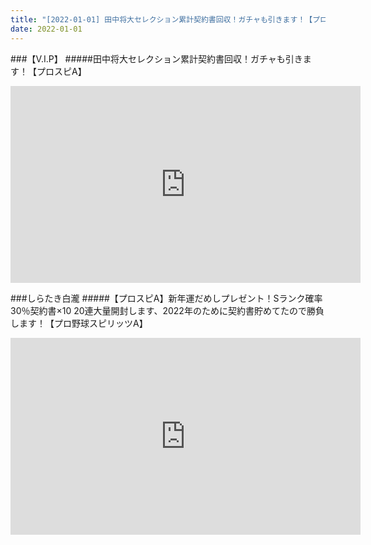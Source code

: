 ```yaml
---
title: "[2022-01-01] 田中将大セレクション累計契約書回収！ガチャも引きます！【プロスピA】 他"
date: 2022-01-01
---
```

###【V.I.P】
#####田中将大セレクション累計契約書回収！ガチャも引きます！【プロスピA】
<iframe width="560" height="315" src="https://www.youtube.com/embed/LEyCkgRi-EI" frameborder="0" allow="accelerometer; autoplay; clipboard-write; encrypted-media; gyroscope; picture-in-picture" allowfullscreen></iframe>

###しらたき白瀧
#####【プロスピA】新年運だめしプレゼント！Sランク確率30％契約書×10 20連大量開封します、2022年のために契約書貯めてたので勝負します！【プロ野球スピリッツA】
<iframe width="560" height="315" src="https://www.youtube.com/embed/Rjn8J4E3sNI" frameborder="0" allow="accelerometer; autoplay; clipboard-write; encrypted-media; gyroscope; picture-in-picture" allowfullscreen></iframe>

